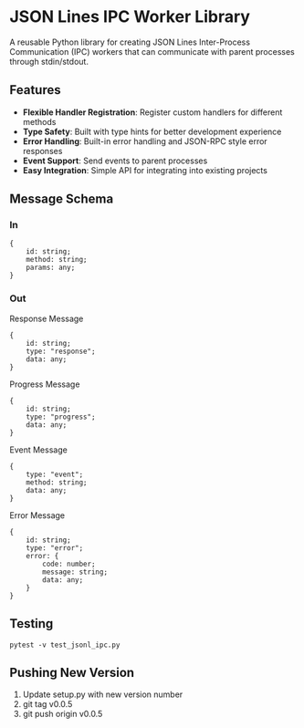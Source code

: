 # JSON Lines IPC Worker Library

A reusable Python library for creating JSON Lines Inter-Process Communication (IPC) workers that can communicate with parent processes through stdin/stdout.

## Features

- **Flexible Handler Registration**: Register custom handlers for different methods
- **Type Safety**: Built with type hints for better development experience
- **Error Handling**: Built-in error handling and JSON-RPC style error responses
- **Event Support**: Send events to parent processes
- **Easy Integration**: Simple API for integrating into existing projects

## Message Schema

### In

```
{
    id: string;
    method: string;
    params: any;
}
```

### Out

Response Message

```
{
    id: string;
    type: "response";
    data: any;
}
```

Progress Message

```
{
    id: string;
    type: "progress";
    data: any;
}
```

Event Message

```
{
    type: "event";
    method: string;
    data: any;
}
```

Error Message

```
{
    id: string;
    type: "error";
    error: {
        code: number;
        message: string;
        data: any;
    }
}

```

## Testing

`pytest -v test_jsonl_ipc.py`

## Pushing New Version

1. Update setup.py with new version number
2. git tag v0.0.5
3. git push origin v0.0.5

